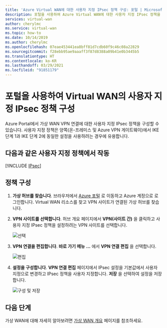 ```yaml
---
title: 'Azure Virtual WAN에 대한 사용자 지정 IPsec 정책 구성: 포털 | Microsoft Docs'
description: 포털을 사용하여 Azure Virtual WAN에 대한 사용자 지정 IPsec 정책을 구성하는 방법을 알아봅니다.
services: virtual-wan
author: cherylmc
ms.service: virtual-wan
ms.topic: how-to
ms.date: 10/14/2019
ms.author: cherylmc
ms.openlocfilehash: 07eae453441ea8bff81d7cdb60f9c46c08a22829
ms.sourcegitcommit: f28ebb95ae9aaaff3f87d8388a09b41e0b3445b5
ms.translationtype: HT
ms.contentlocale: ko-KR
ms.lasthandoff: 03/29/2021
ms.locfileid: "91851179"
---
```

# <a name="configure-a-custom-ipsec-policy-for-virtual-wan-using-the-portal"></a>포털을 사용하여 Virtual WAN의 사용자 지정 IPsec 정책 구성

Azure Portal에서 가상 WAN VPN 연결에 대한 사용자 지정 IPsec 정책을 구성할 수 있습니다. 사용자 지정 정책은 양쪽(온-프레미스 및 Azure VPN 게이트웨이)에서 IKE 단계 1과 IKE 단계 2에 동일한 설정을 사용하려는 경우에 유용합니다.

## <a name="working-with-custom-policies"></a>다음과 같은 사용자 지정 정책에서 작동

[!INCLUDE [IPsec](../../includes/virtual-wan-ipsec-custom-include.md)]

## <a name="configure-a-policy"></a>정책 구성

1. **가상 허브를 찾습니다**. 브라우저에서 [Azure 포털](https://aka.ms/azurevirtualwanpreviewfeatures) 로 이동하고 Azure 계정으로 로그인합니다. Virtual WAN 리소스를 찾고 VPN 사이트가 연결된 가상 허브를 찾습니다.
2. **VPN 사이트를 선택합니다**. 허브 개요 페이지에서 **VPN(사이트 간)** 을 클릭하고 사용자 지정 IPsec 정책을 설정하려는 VPN 사이트를 선택합니다.

   ![선택](./media/virtual-wan-custom-ipsec-portal/locate.png)
3. **VPN 연결을 편집합니다**. **바로 가기 메뉴** **...** 에서 **VPN 연결 편집** 을 선택합니다.

   ![편집](./media/virtual-wan-custom-ipsec-portal/contextmenu.png)
4. **설정을 구성합니다**. **VPN 연결 편집** 페이지에서 IPsec 설정을 기본값에서 사용자 지정으로 변경하고 IPsec 정책을 사용자 지정합니다. **저장** 을 선택하여 설정을 저장합니다.

   ![구성 및 저장](./media/virtual-wan-custom-ipsec-portal/edit.png)

## <a name="next-steps"></a>다음 단계

가상 WAN에 대해 자세히 알아보려면 [가상 WAN 개요](virtual-wan-about.md) 페이지를 참조하세요.